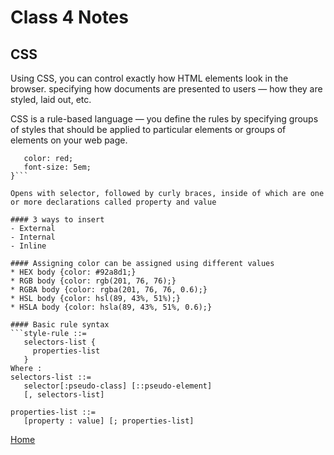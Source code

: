 # Class 4 Notes

## CSS

Using CSS, you can control exactly how HTML elements look in the browser.
specifying how documents are presented to users — how they are styled, laid out, etc.

CSS is a rule-based language — you define the rules by specifying groups of styles that should be applied to particular elements or groups of elements on your web page.

 ```h1 {
    color: red;
    font-size: 5em;
}```

Opens with selector, followed by curly braces, inside of which are one or more declarations called property and value

#### 3 ways to insert
- External
- Internal
- Inline

#### Assigning color can be assigned using different values
* HEX body {color: #92a8d1;}
* RGB body {color: rgb(201, 76, 76);}
* RGBA body {color: rgba(201, 76, 76, 0.6);}
* HSL body {color: hsl(89, 43%, 51%);}
* HSLA body {color: hsla(89, 43%, 51%, 0.6);}

#### Basic rule syntax
```style-rule ::=
    selectors-list {
      properties-list
    }
Where :
selectors-list ::=
    selector[:pseudo-class] [::pseudo-element]
    [, selectors-list]

properties-list ::=
    [property : value] [; properties-list]
```

[Home](README.md)